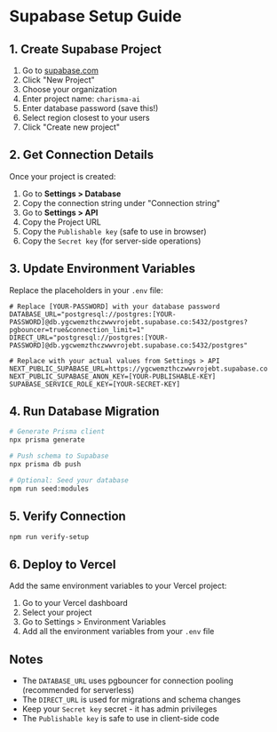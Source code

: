 # Supabase Setup Guide

## 1. Create Supabase Project

1. Go to [supabase.com](https://supabase.com)
2. Click "New Project"
3. Choose your organization
4. Enter project name: `charisma-ai`
5. Enter database password (save this!)
6. Select region closest to your users
7. Click "Create new project"

## 2. Get Connection Details

Once your project is created:

1. Go to **Settings > Database**
2. Copy the connection string under "Connection string"
3. Go to **Settings > API**
4. Copy the Project URL
5. Copy the `Publishable key` (safe to use in browser)
6. Copy the `Secret key` (for server-side operations)

## 3. Update Environment Variables

Replace the placeholders in your `.env` file:

```env
# Replace [YOUR-PASSWORD] with your database password
DATABASE_URL="postgresql://postgres:[YOUR-PASSWORD]@db.ygcwemzthczwwvrojebt.supabase.co:5432/postgres?pgbouncer=true&connection_limit=1"
DIRECT_URL="postgresql://postgres:[YOUR-PASSWORD]@db.ygcwemzthczwwvrojebt.supabase.co:5432/postgres"

# Replace with your actual values from Settings > API
NEXT_PUBLIC_SUPABASE_URL=https://ygcwemzthczwwvrojebt.supabase.co
NEXT_PUBLIC_SUPABASE_ANON_KEY=[YOUR-PUBLISHABLE-KEY]
SUPABASE_SERVICE_ROLE_KEY=[YOUR-SECRET-KEY]
```

## 4. Run Database Migration

```bash
# Generate Prisma client
npx prisma generate

# Push schema to Supabase
npx prisma db push

# Optional: Seed your database
npm run seed:modules
```

## 5. Verify Connection

```bash
npm run verify-setup
```

## 6. Deploy to Vercel

Add the same environment variables to your Vercel project:

1. Go to your Vercel dashboard
2. Select your project
3. Go to Settings > Environment Variables
4. Add all the environment variables from your `.env` file

## Notes

- The `DATABASE_URL` uses pgbouncer for connection pooling (recommended for serverless)
- The `DIRECT_URL` is used for migrations and schema changes
- Keep your `Secret key` secret - it has admin privileges
- The `Publishable key` is safe to use in client-side code